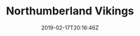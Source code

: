 ---
title: "Northumberland Vikings"
date: 2019-02-17T20:16:46Z
draft: false
away: Northumberland Vikings
home: Yorkshire Rams
location: John Charles Centre for Sport, Leeds
home_score: 0
away_score: 27
---